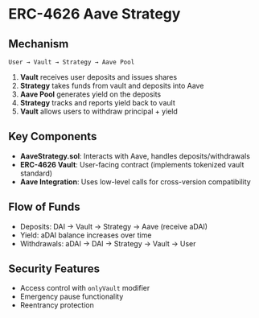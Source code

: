 # ERC-4626 Aave Strategy

## Mechanism

```
User → Vault → Strategy → Aave Pool
```

1. **Vault** receives user deposits and issues shares
2. **Strategy** takes funds from vault and deposits into Aave
3. **Aave Pool** generates yield on the deposits
4. **Strategy** tracks and reports yield back to vault
5. **Vault** allows users to withdraw principal + yield

## Key Components

- **AaveStrategy.sol**: Interacts with Aave, handles deposits/withdrawals
- **ERC-4626 Vault**: User-facing contract (implements tokenized vault standard)
- **Aave Integration**: Uses low-level calls for cross-version compatibility

## Flow of Funds

- Deposits: DAI → Vault → Strategy → Aave (receive aDAI)
- Yield: aDAI balance increases over time
- Withdrawals: aDAI → DAI → Strategy → Vault → User

## Security Features

- Access control with `onlyVault` modifier
- Emergency pause functionality
- Reentrancy protection